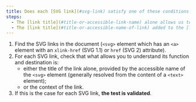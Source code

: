 ```yaml
---
title: Does each [SVG link](#svg-link) satisfy one of these conditions (except in special cases)?
steps:
  - The [link title](#title-or-accessible-link-name) alone allows us to understand its function and destination.
  - The [link title](#title-or-accessible-name-of-link) added to the [link context](#link-context) allows us to understand its function and destination.
---
```


1. Find the SVG links in the document (`<svg>` element which has an `<a>` element with an `xlink-href` (SVG 1.1) or `href` (SVG 2) attribute).
2. For each SVG link, check that what allows you to understand its function and destination is:
   - either the title of the link alone, provided by the accessible name of the `<svg>` element (generally resolved from the content of a `<text>` element);
   - or the context of the link.
3. If this is the case for each SVG link, **the test is validated**.

